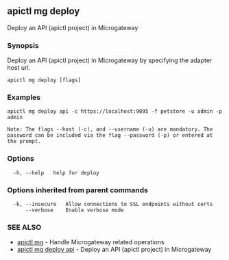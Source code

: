 ## apictl mg deploy

Deploy an API (apictl project) in Microgateway

### Synopsis

Deploy an API (apictl project) in Microgateway by specifying the adapter host url.

```
apictl mg deploy [flags]
```

### Examples

```
apictl mg deploy api -c https://localhost:9095 -f petstore -u admin -p admin

Note: The flags --host (-c), and --username (-u) are mandatory. The password can be included via the flag --password (-p) or entered at the prompt.
```

### Options

```
  -h, --help   help for deploy
```

### Options inherited from parent commands

```
  -k, --insecure   Allow connections to SSL endpoints without certs
      --verbose    Enable verbose mode
```

### SEE ALSO

* [apictl mg](apictl_mg.md)	 - Handle Microgateway related operations
* [apictl mg deploy api](apictl_mg_deploy_api.md)	 - Deploy an API (apictl project) in Microgateway

